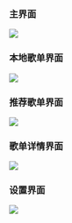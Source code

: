 ### 主界面
![](https://ftp.bmp.ovh/imgs/2020/06/7d5ea6806bebdf81.png)

### 本地歌单界面
![](https://ftp.bmp.ovh/imgs/2020/06/f7480bbfb7245638.png)

### 推荐歌单界面
![](https://ftp.bmp.ovh/imgs/2020/06/37afe8f47adba77e.png)

### 歌单详情界面
![](https://ftp.bmp.ovh/imgs/2020/06/c60d0b7be2f50fca.png)

### 设置界面
![](https://ftp.bmp.ovh/imgs/2020/06/bfb14c5bf478488b.png)
